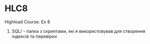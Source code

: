 # HLC8
Highload Course. Ex 8


1. SQL/ - папка з скриптами, які я використовував для створення індексів та перевірки
